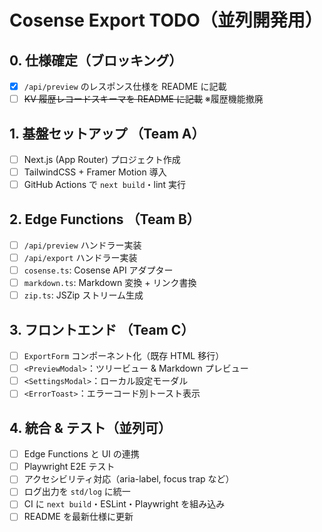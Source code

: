# Cosense Export TODO（並列開発用）

## 0. 仕様確定（ブロッキング）
- [x] `/api/preview` のレスポンス仕様を README に記載
- [ ] ~~KV 履歴レコードスキーマを README に記載~~ ※履歴機能撤廃

## 1. 基盤セットアップ （Team A）
- [ ] Next.js (App Router) プロジェクト作成
- [ ] TailwindCSS + Framer Motion 導入
- [ ] GitHub Actions で `next build`・lint 実行

## 2. Edge Functions （Team B）
- [ ] `/api/preview` ハンドラー実装
- [ ] `/api/export` ハンドラー実装
- [ ] `cosense.ts`: Cosense API アダプター
- [ ] `markdown.ts`: Markdown 変換 + リンク書換
- [ ] `zip.ts`: JSZip ストリーム生成

## 3. フロントエンド （Team C）
- [ ] `ExportForm` コンポーネント化（既存 HTML 移行）
- [ ] `<PreviewModal>`：ツリービュー & Markdown プレビュー
- [ ] `<SettingsModal>`：ローカル設定モーダル
- [ ] `<ErrorToast>`：エラーコード別トースト表示

## 4. 統合 & テスト（並列可）
- [ ] Edge Functions と UI の連携
- [ ] Playwright E2E テスト
- [ ] アクセシビリティ対応（aria-label, focus trap など）
- [ ] ログ出力を `std/log` に統一
- [ ] CI に `next build`・ESLint・Playwright を組み込み
- [ ] README を最新仕様に更新
